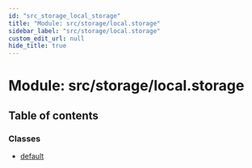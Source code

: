 ```yaml
---
id: "src_storage_local_storage"
title: "Module: src/storage/local.storage"
sidebar_label: "src/storage/local.storage"
custom_edit_url: null
hide_title: true
---
```


# Module: src/storage/local.storage

## Table of contents

### Classes

- [default](../classes/src_storage_local_storage.default.md)
